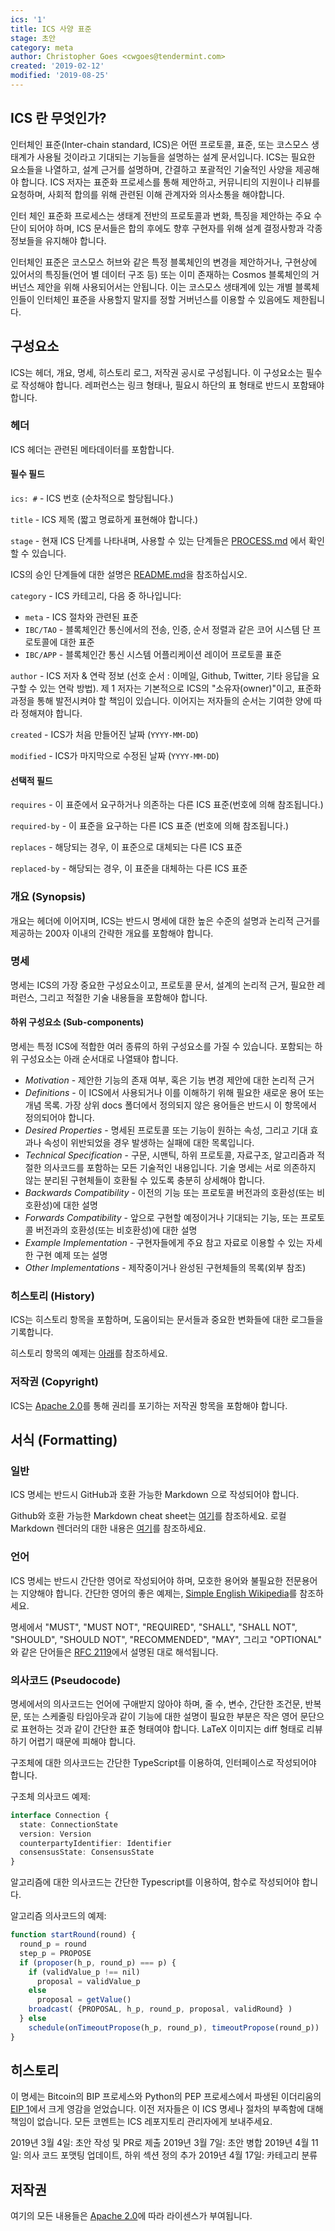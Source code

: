 ```yaml
---
ics: '1'
title: ICS 사양 표준
stage: 초안
category: meta
author: Christopher Goes <cwgoes@tendermint.com>
created: '2019-02-12'
modified: '2019-08-25'
---
```


## ICS 란 무엇인가?

인터체인 표준(Inter-chain standard, ICS)은 어떤 프로토콜, 표준, 또는 코스모스 생태계가 사용될 것이라고 기대되는 기능들을 설명하는 설계 문서입니다. ICS는 필요한 요소들을 나열하고, 설계 근거를 설명하며, 간결하고 포괄적인 기술적인 사양을 제공해야 합니다. ICS 저자는 표준화 프로세스를 통해 제안하고, 커뮤니티의 지원이나 리뷰를 요청하며, 사회적 합의를 위해 관련된 이해 관계자와 의사소통을 해야합니다.

인터 체인 표준화 프로세스는 생태계 전반의 프로토콜과 변화, 특징을 제안하는 주요 수단이 되어야 하며, ICS 문서들은 합의 후에도 향후 구현자를 위해 설계 결정사항과 각종 정보들을 유지해야 합니다.

인터체인 표준은 코스모스 허브와 같은 특정 블록체인의 변경을 제안하거나, 구현상에 있어서의 특징들(언어 별 데이터 구조 등) 또는 이미 존재하는 Cosmos 블록체인의 거버넌스 제안을 위해 사용되어서는 안됩니다. 이는 코스모스 생태계에 있는 개별 블록체인들이 인터체인 표준을 사용할지 말지를 정할 거버넌스를 이용할 수 있음에도 제한됩니다.

## 구성요소

ICS는 헤더, 개요, 명세, 히스토리 로그, 저작권 공시로 구성됩니다. 이 구성요소는 필수로 작성해야 합니다. 레퍼런스는 링크 형태나, 필요시 하단의 표 형태로 반드시 포함돼야 합니다.

### 헤더

ICS 헤더는 관련된 메타데이터를 포함합니다.

#### 필수 필드

`ics: #` - ICS 번호 (순차적으로 할당됩니다.)

`title` - ICS 제목 (짧고 명료하게 표현해야 합니다.)

`stage` - 현재 ICS 단계를 나타내며, 사용할 수 있는 단계들은 [PROCESS.md](../../PROCESS.md) 에서 확인할 수 있습니다.

ICS의 승인 단계들에 대한 설명은 [README.md](../../README.md)을 참조하십시오.

`category` - ICS 카테고리, 다음 중 하나입니다:

- `meta` - ICS 절차와 관련된 표준
- `IBC/TAO` - 블록체인간 통신에서의 전송, 인증, 순서 정렬과 같은 코어 시스템 단 프로토콜에 대한 표준
- `IBC/APP` - 블록체인간 통신 시스템 어플리케이션 레이어 프로토콜 표준

`author` - ICS 저자 & 연락 정보 (선호 순서 : 이메일, Github, Twitter, 기타 응답을 요구할 수 있는 연락 방법).
제 1 저자는 기본적으로 ICS의 "소유자(owner)"이고, 표준화 과정을 통해 발전시켜야 할 책임이 있습니다. 이어지는 저자들의 순서는 기여한 양에 따라 정해져야 합니다.

`created` - ICS가 처음 만들어진 날짜 (`YYYY-MM-DD`)

`modified` - ICS가 마지막으로 수정된 날짜 (`YYYY-MM-DD`)

#### 선택적 필드

`requires` - 이 표준에서 요구하거나 의존하는 다른 ICS 표준(번호에 의해 참조됩니다.)

`required-by` - 이 표준을 요구하는 다른 ICS 표준 (번호에 의해 참조됩니다.)

`replaces` - 해당되는 경우, 이 표준으로 대체되는 다른 ICS 표준

`replaced-by` - 해당되는 경우, 이 표준을 대체하는 다른 ICS 표준

### 개요 (Synopsis)

개요는 헤더에 이어지며, ICS는 반드시 명세에 대한 높은 수준의 설명과 논리적 근거를 제공하는 200자 이내의 간략한 개요를 포함해야 합니다.

### 명세

명세는 ICS의 가장 중요한 구성요소이고, 프로토콜 문서, 설계의 논리적 근거, 필요한 레퍼런스, 그리고 적절한 기술 내용들을 포함해야 합니다.

#### 하위 구성요소 (Sub-components)

명세는 특정 ICS에 적합한 여러 종류의 하위 구성요소를 가질 수 있습니다. 포함되는 하위 구성요소는 아래 순서대로 나열돼야 합니다.

- *Motivation* - 제안한 기능의 존재 여부, 혹은 기능 변경 제안에 대한 논리적 근거
- *Definitions* - 이 ICS에서 사용되거나 이를 이해하기 위해 필요한 새로운 용어 또는 개념 목록. 가장 상위 docs 폴더에서 정의되지 않은 용어들은 반드시 이 항목에서 정의되어야 합니다.
- *Desired Properties* - 명세된 프로토콜 또는 기능이 원하는 속성, 그리고 기대 효과나 속성이 위반되었을 경우 발생하는 실패에 대한 목록입니다.
- *Technical Specification* - 구문, 시맨틱, 하위 프로토콜, 자료구조, 알고리즘과 적절한 의사코드를 포함하는 모든 기술적인 내용입니다. 기술 명세는 서로 의존하지 않는 분리된 구현체들이 호환될 수 있도록 충분히 상세해야 합니다.
- *Backwards Compatibility* - 이전의 기능 또는 프로토콜 버전과의 호환성(또는 비호환성)에 대한 설명
- *Forwards Compatibility* - 앞으로 구현할 예정이거나 기대되는 기능, 또는 프로토콜 버전과의 호환성(또는 비호환성)에 대한 설명
- *Example Implementation* - 구현자들에게 주요 참고 자료로 이용할 수 있는 자세한 구현 예제 또는 설명
- *Other Implementations* - 제작중이거나 완성된 구현체들의 목록(외부 참조)

### 히스토리 (History)

ICS는 히스토리 항목을 포함하며, 도움이되는 문서들과 중요한 변화들에 대한 로그들을 기록합니다.

히스토리 항목의 예제는 [아래](#history-1)를 참조하세요.

### 저작권 (Copyright)

ICS는 [Apache 2.0](https://www.apache.org/licenses/LICENSE-2.0)를 통해 권리를 포기하는 저작권 항목을 포함해야 합니다.

## 서식 (Formatting)

### 일반

ICS 명세는 반드시 GitHub과 호환 가능한 Markdown 으로 작성되어야 합니다.

Github와 호환 가능한 Markdown cheat sheet는 [여기](https://github.com/adam-p/markdown-here/wiki/Markdown-Cheatsheet)를 참조하세요. 로컬 Markdown 렌더러의 대한 내용은 [여기](https://github.com/joeyespo/grip)를 참조하세요.

### 언어

ICS 명세는 반드시 간단한 영어로 작성되어야 하며, 모호한 용어와 불필요한 전문용어는 지양해야 합니다. 간단한 영어의 좋은 예제는, [Simple English Wikipedia](https://simple.wikipedia.org/wiki/Main_Page)를 참조하세요.

명세에서 "MUST", "MUST NOT", "REQUIRED", "SHALL", "SHALL NOT", "SHOULD", "SHOULD NOT", "RECOMMENDED", "MAY", 그리고 "OPTIONAL" 와 같은 단어들은 [RFC 2119](https://tools.ietf.org/html/rfc2119)에서 설명된 대로 해석됩니다.

### 의사코드 (Pseudocode)

명세에서의 의사코드는 언어에 구애받지 않아야 하며, 줄 수, 변수, 간단한 조건문, 반복문, 또는 스케줄링 타임아웃과 같이 기능에 대한 설명이 필요한 부분은 작은 영어 문단으로 표현하는 것과 같이 간단한 표준 형태여야 합니다. LaTeX 이미지는 diff 형태로 리뷰하기 어렵기 때문에 피해야 합니다.

구조체에 대한 의사코드는 간단한 TypeScript를 이용하여, 인터페이스로 작성되어야 합니다.

구조체 의사코드 예제:

```typescript
interface Connection {
  state: ConnectionState
  version: Version
  counterpartyIdentifier: Identifier
  consensusState: ConsensusState
}
```

알고리즘에 대한 의사코드는 간단한 Typescript를 이용하여, 함수로 작성되어야 합니다.

알고리즘 의사코드의 예제:

```typescript
function startRound(round) {
  round_p = round
  step_p = PROPOSE
  if (proposer(h_p, round_p) === p) {
    if (validValue_p !== nil)
      proposal = validValue_p
    else
      proposal = getValue()
    broadcast( {PROPOSAL, h_p, round_p, proposal, validRound} )
  } else
    schedule(onTimeoutPropose(h_p, round_p), timeoutPropose(round_p))
}
```

## 히스토리

이 명세는 Bitcoin의 BIP 프로세스와 Python의 PEP 프로세스에서 파생된 이더리움의 [EIP 1](https://github.com/ethereum/EIPs/blob/master/EIPS/eip-1.md)에서 크게 영감을 얻었습니다. 이전 저자들은 이 ICS 명세나 절차의 부족함에 대해 책임이 없습니다. 모든 코멘트는 ICS 레포지토리 관리자에게 보내주세요.

2019년 3월 4일: 초안 작성 및 PR로 제출
2019년 3월 7일: 초안 병합
2019년 4월 11일: 의사 코드 포맷팅 업데이트, 하위 섹션 정의 추가
2019년 4월 17일: 카테고리 분류

## 저작권

여기의 모든 내용들은 [Apache 2.0](https://www.apache.org/licenses/LICENSE-2.0)에 따라 라이센스가 부여됩니다.
